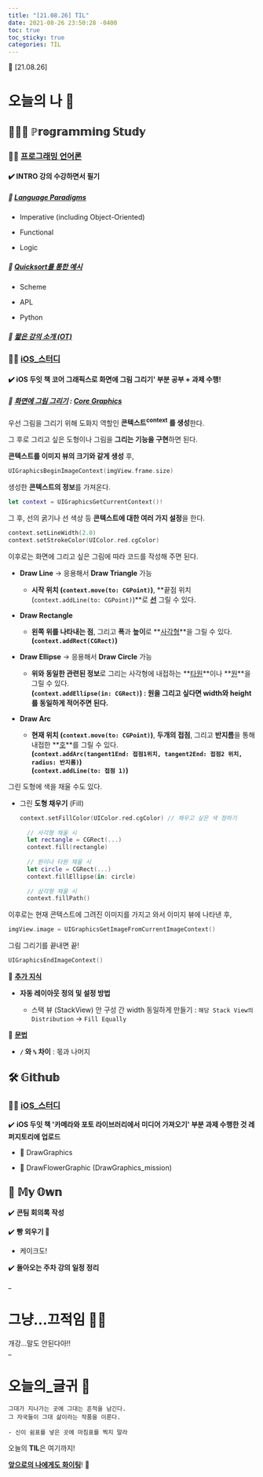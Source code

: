 ```yaml
---
title: "[21.08.26] TIL"
date: 2021-08-26 23:50:28 -0400
toc: true
toc_sticky: true
categories: TIL
---
```



📝 [21.08.26]

# 오늘의 나 💭

## 👩🏻‍💻 ℙ𝕣𝕠𝕘𝕣𝕒𝕞𝕞𝕚𝕟𝕘 𝕊𝕥𝕦𝕕𝕪    
### ☝🏻 <u>프로그래밍 언어론</u>

#### ✔️ **INTRO 강의 수강하면서 필기**

##### 📑 **<u>Language Paradigms</u>**   
    
* Imperative (including Object-Oriented)

* Functional

* Logic

##### 📑 **<u>Quicksort를 통한 예시</u>** 

* Scheme

* APL

* Python

##### 📑 **<u>짧은 강의 소개 (OT)</u>** 	    


### ☝🏻 <u>iOS_스터디</u>

#### ✔️ **iOS 두잇 책 코어 그래픽스로 화면에 그림 그리기' 부분 공부 + 과제 수행!**     

##### 📑 **<u>화면에 그림 그리기</u> : <u>Core Graphics</u>**    

우선 그림을 그리기 위해 도화지 역할인 **콘텍스트<sup>context</sup> 를 생성**한다.      

그 후로 그리고 싶은 도형이나 그림을 **그리는 기능을 구현**하면 된다.     

**콘텍스트를 이미지 뷰의 크기와 같게 생성** 후,    

   ```swift
UIGraphicsBeginImageContext(imgView.frame.size)
   ```

생성한 **콘텍스트의 정보**를 가져온다.     

   ```swift
let context = UIGraphicsGetCurrentContext()!
   ```

그 후, 선의 굵기나 선 색상 등 **콘텍스트에 대한 여러 가지 설정**을 한다.        

   ```swift
context.setLineWidth(2.0)
context.setStrokeColor(UIColor.red.cgColor)
   ```

이후로는 화면에 그리고 싶은 그림에 따라 코드를 작성해 주면 된다.     

- **Draw Line** → 응용해서 **Draw Triangle** 가능

	* **시작 위치 (`context.move(to: CGPoint)`)**, **끝점 위치 (`context.addLine(to: CGPoint)`)**로 **<u>선</u>** 그릴 수 있다.

- **Draw Rectangle**

	* **왼쪽 위를 나타내는 점**, 그리고 **폭**과 **높이**로 **<u>사각형</u>**을 그릴 수 있다.    
	**(`context.addRect(CGRect)`)**

- **Draw Ellipse** → 응용해서 **Draw Circle** 가능

	* **위와 동일한 관련된 정보**로 그리는 사각형에 내접하는 **<u>타원</u>**이나 **<u>원</u>**을 그릴 수 있다.    
	**(`context.addEllipse(in: CGRect)`) : 원을 그리고 싶다면 width와 height를 동일하게 적어주면 된다.** 

- **Draw Arc**

	* **현재 위치 (`context.move(to: CGPoint)`)**, **두개의 접점**, 그리고 **반지름**을 통해 내접한 **<u>호</u>**를 그릴 수 있다.     
	**(`context.addArc(tangent1End: 접점1위치, tangent2End: 접점2 위치, radius: 반지름)`)**     
	**(`context.addLine(to: 접점 1)`)**


그린 도형에 색을 채울 수도 있다.

- 그린 **도형 채우기** (Fill)   
 
  ```swift
  context.setFillColor(UIColor.red.cgColor)	// 채우고 싶은 색 정하기 
	   
	// 사각형 채울 시    
	let rectangle = CGRect(...)
	context.fill(rectangle)
	
	// 원이나 타원 채울 시
	let circle = CGRect(...)
	context.fillEllipse(in: circle)
	
	// 삼각형 채울 시
	context.fillPath()
  ```
     
이후로는 현재 콘텍스트에 그려진 이미지를 가지고 와서 이미지 뷰에 나타낸 후,    

   ```swift
imgView.image = UIGraphicsGetImageFromCurrentImageContext()
   ```

그림 그리기를 끝내면 끝!     

   ```swift
UIGraphicsEndImageContext()
   ```

📑 **<u>추가 지식</u>**    

- **자동 레이아웃 정의 및 설정 방법**

	- 스택 뷰 (StackView) 안 구성 간 width 동일하게 만들기 : `해당 Stack View의 Distribution` → `Fill Equally`

📑 **<u>문법</u>**    

- **`/` 와 `%` 차이** : 몫과 나머지

## 🛠️ 𝔾𝕚𝕥𝕙𝕦𝕓  	

### ☝🏻 <u>iOS_스터디</u>

✔️ **iOS 두잇 책 '카메라와 포토 라이브러리에서 미디어 가져오기' 부분 과제 수행한 것 레퍼지토리에 업로드**  

- 📁 DrawGraphics
   
- 📁   DrawFlowerGraphic (DrawGraphics_mission)


## 🌝 𝕄𝕪 𝕆𝕨𝕟    

✔️ **콘팀 회의록 작성**   

✔️ **빵 외우기 🍞** 

- 케이크도!

✔️ **돌아오는 주차 강의 일정 정리**                
    

  

_
  
# 그냥...끄적임 ✍🏻

개강...말도 안된다아!!     
_

# 오늘의_글귀 📄

    그대가 지나가는 곳에 그대는 흔적을 남긴다.
    그 자국들이 그대 삶이라는 작품을 이룬다.
	
	- 신이 쉼표를 넣은 곳에 마침표를 찍지 말라


<div class="notice--primary" markdown="1">
오늘의 <strong>TIL</strong>은 여기까지!     
      
<strong><u>앞으로의 나에게도 화이팅</u></strong>! 🌸 
</div>
